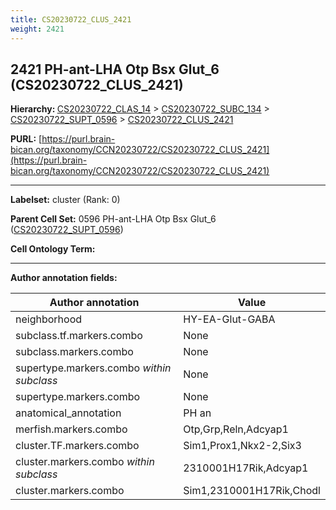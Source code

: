 ```yaml
---
title: CS20230722_CLUS_2421
weight: 2421
---
```

## 2421 PH-ant-LHA Otp Bsx Glut_6 (CS20230722_CLUS_2421)
<b>Hierarchy: </b>
[CS20230722_CLAS_14](../CS20230722_CLAS_14) >
[CS20230722_SUBC_134](../CS20230722_SUBC_134) >
[CS20230722_SUPT_0596](../CS20230722_SUPT_0596) >
[CS20230722_CLUS_2421](../CS20230722_CLUS_2421)

**PURL:** [https://purl.brain-bican.org/taxonomy/CCN20230722/CS20230722_CLUS_2421](https://purl.brain-bican.org/taxonomy/CCN20230722/CS20230722_CLUS_2421)

---


**Labelset:** cluster (Rank: 0)

**Parent Cell Set:** 0596 PH-ant-LHA Otp Bsx Glut_6 ([CS20230722_SUPT_0596](../CS20230722_SUPT_0596))



**Cell Ontology Term:** 

[MARKER GENES.]: #


---

[TRANSFERRED ANNOTATIONS.]: #


[AUTHOR ANNOTATION FIELDS.]: #


**Author annotation fields:**

| Author annotation | Value |
|-------------------|-------|
|neighborhood|HY-EA-Glut-GABA|
|subclass.tf.markers.combo|None|
|subclass.markers.combo|None|
|supertype.markers.combo _within subclass_|None|
|supertype.markers.combo|None|
|anatomical_annotation|PH an|
|merfish.markers.combo|Otp,Grp,Reln,Adcyap1|
|cluster.TF.markers.combo|Sim1,Prox1,Nkx2-2,Six3|
|cluster.markers.combo _within subclass_|2310001H17Rik,Adcyap1|
|cluster.markers.combo|Sim1,2310001H17Rik,Chodl|
